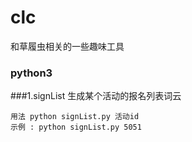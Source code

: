 # clc
和草履虫相关的一些趣味工具
### python3
###1.signList 生成某个活动的报名列表词云    
```
用法 python signList.py 活动id 
示例 : python signList.py 5051
```
